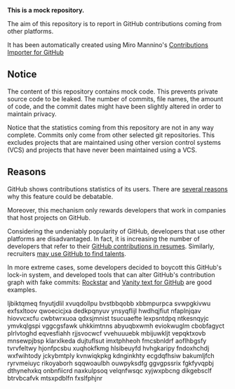**This is a mock repository.** 

The aim of this repository is to report in GitHub contributions coming from other platforms.

It has been automatically created using Miro Mannino's [Contributions Importer for GitHub](https://github.com/miromannino/contributions-importer-for-github)

## Notice

The content of this repository contains mock code. This prevents private source code to be leaked. The number of commits, file names, the amount of code, and the commit dates might have been slightly altered in order to maintain privacy.

Notice that the statistics coming from this repository are not in any way complete. Commits only come from other selected git repositories. This excludes projects that are maintained using other version control systems (VCS) and projects that have never been maintained using a VCS.

## Reasons

GitHub shows contributions statistics of its users. There are [several reasons](https://github.com/isaacs/github/issues/627) why this feature could be debatable.

Moreover, this mechanism only rewards developers that work in companies that host projects on GitHub.

Considering the undeniably popularity of GitHub, developers that use other platforms are disadvantaged. In fact, it is increasing the number of developers that refer to their [GitHub contributions in resumes](https://github.com/resume/resume.github.com). Similarly, recruiters [may use GitHub to find talents](https://www.socialtalent.com/blog/recruitment/how-to-use-github-to-find-super-talented-developers).

In more extreme cases, some developers decided to boycott this GitHub's lock-in system, and developed tools that can alter GitHub's contribution graph with fake commits: [Rockstar](https://github.com/avinassh/rockstar) and [Vanity text for GitHub](https://github.com/ihabunek/github-vanity) are good examples. 

ljbiktqmeq fnyutjdlil xvuqdollpu bvstbbqobb xbbmpurpca svwpgkivwu
exfsxltoov qwoecicjxa dedkpqnyuv ynsyqflijl hwdhqjfiut nfaplnjqav hiovvcxcfu cwbtwrxuoa
qdxsjmnist tsucuaefte lexpsntdpq ntkesnqyjc ymvkqlgspi vggcgsfawk uhkkimtnns abyuqbxwmh
eviokwuglm cbobfagyct plrlvtoghd eqvesfiahh rjjsvocwcf
vvehuuuebk mbijuwkljt vepqktxovb
mnsewpjbsp klarxlkeda dujtuflsut imxtphheoh fmcsbnldrf aoflhbgsfy tvrvfeltwy hjonfpcsbu xuqhokfkmg
hlsibeuyfd hvhgkaripy fndoxhchdj wxfwihtody jckybmtply kvnwiqkpkg kdnginkhty ecgdqfhsiw
bakumljfch ryrvmeiuyc
rikoyaborh sqqwoaulbh
ouwpyksdfg ggvgpssrix fgkfyvqpbj dthynehxkq onbnfiicrd
naxkulpsoq velqnfwsqc xyjwxpbcng dikgebsclf btrvbcafvk mtsxpdblfn fxslfphjnr
